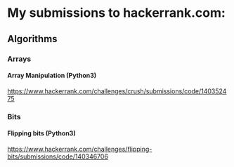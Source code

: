 # My submissions to hackerrank.com:
## Algorithms
### Arrays
#### Array Manipulation (Python3)
https://www.hackerrank.com/challenges/crush/submissions/code/140352475
### Bits
#### Flipping bits (Python3)
https://www.hackerrank.com/challenges/flipping-bits/submissions/code/140346706
